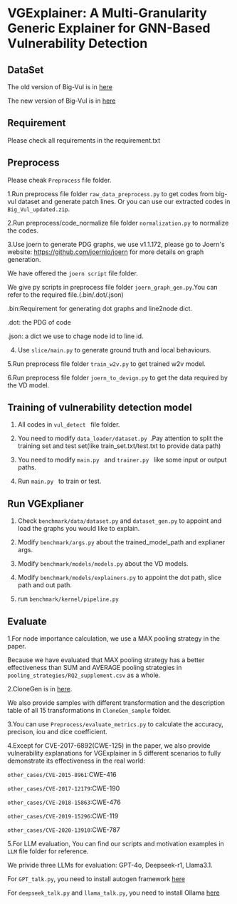 # VGExplainer: A Multi-Granularity Generic Explainer for GNN-Based Vulnerability Detection

## DataSet
The old version of Big-Vul is in [here]( https://drive.google.com/file/d/1-0VhnHBp9IGh90s2wCNjeCMuy70HPl8X/view?usp=sharing) 

The new version of Big-Vul is in [here](https://drive.google.com/drive/folders/1VPUGYjrhIEXYOdPjYGdwYrHfvGb4LL7O?usp=sharing)

## Requirement
Please check all requirements in the requirement.txt

## Preprocess
Please cheak ```Preprocess``` file folder.

1.Run preprocess file folder  ```raw_data_preprocess.py``` to get codes from big-vul dataset and generate patch lines.
  Or you can use our extracted codes in ```Big_Vul_updated.zip```.

2.Run preprocess/code_normalize file folder ```normalization.py``` to normalize the codes.

3.Use joern to generate PDG graphs, we use v1.1.172, please go to Joern's website: https://github.com/joernio/joern for more details on graph generation.

  We have offered the ```joern script``` file folder.

  We give py scripts in preprocess file folder ```joern_graph_gen.py```.You can refer to the required file.(.bin/.dot/.json)
  
  .bin:Requirement for generating dot graphs and line2node dict.
  
  .dot: the PDG of code
  
  .json: a dict we use to chage node id to line id.
  
4. Use ```slice/main.py``` to generate ground truth and local behaviours.
  
5.Run preprocess file folder ```train_w2v.py``` to get trained w2v model.

6.Run preprocess file folder ```joern_to_devign.py``` to get the data required by the VD model.


## Training of vulnerability detection model
1. All codes in ```vul_detect ``` file folder.
 
2. You need to modify ```data_loader/dataset.py ```.Pay attention to split the training set and test set(like train_set.txt/test.txt to provide data path)
 
3. You need to modify ```main.py ``` and ```trainer.py ``` like some input or output paths.
 
4. Run ```main.py ``` to train or test.

## Run VGExplianer
1. Check ```benchmark/data/dataset.py``` and ```dataset_gen.py``` to appoint and load the graphs you would like to explain.
  
2. Modify ```benchmark/args.py``` about the trained_model_path and explianer args.
   
3. Modify ```benchmark/models/models.py``` about the VD models.
   
4. Modify ```benchmark/models/explainers.py``` to appoint the dot path, slice path and out path.
   
5. run ```benchmark/kernel/pipeline.py```

## Evaluate
1.For node importance calculation, we use a MAX pooling strategy in the paper.

Because we have evaluated that MAX pooling strategy has a better effectiveness than SUM and AVERAGE pooling strategies in ```pooling_strategies/RQ2_supplement.csv``` as a whole.

2.CloneGen is in [here]( https://github.com/CloneGen/CLONEGEN). 

We also provide samples with different transformation and the description table of all 15 transformations in ```CloneGen_sample``` folder.

3.You can use ```Preprocess/evaluate_metrics.py``` to calculate the accuracy, precison, iou and dice coefficient.

4.Except for CVE-2017-6892(CWE-125) in the paper, we also provide vulnerability explanations for VGExplainer in 5 different scenarios to fully demonstrate its effectiveness in the real world:

```other_cases/CVE-2015-8961```:CWE-416

```other_cases/CVE-2017-12179```:CWE-190

```other_cases/CVE-2018-15863```:CWE-476

```other_cases/CVE-2019-15296```:CWE-119

```other_cases/CVE-2020-13910```:CWE-787

5.For LLM evaluation, You can find our scripts and motivation examples in ```LLM``` file folder for reference.

We privide three LLMs for evaluation: GPT-4o, Deepseek-r1, Llama3.1.

For ```GPT_talk.py```, you need to install autogen framework [here](https://github.com/microsoft/autogen) 

For ```deepseek_talk.py``` and ```llama_talk.py```, you need to install Ollama  [here](https://ollama.com/) 
